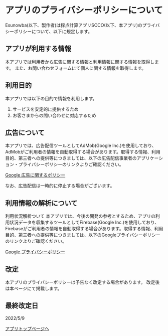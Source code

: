 # アプリのプライバシーポリシーについて

Esunowba(以下、製作者)は採点計算アプリSCCO(以下、本アプリ)のプライバシーポリシーについて、以下に規定します。


## アプリが利用する情報

本アプリでは利用者から広告に関する情報と利用情報に関する情報を取得します。
また、お問い合わせフォームにて個人に関する情報を取得します。




## 利用目的

本アプリでは以下の目的で情報を利用します。

1. サービスを安定的に提供するため
2. お客さまからの問い合わせに対応するため



## 広告について

本アプリでは、広告配信ツールとしてAdMob(Google Inc.)を使用しており、AdMobがご利用者の情報を自動取得する場合があります。取得する情報、利用目的、第三者への提供等につきましては、以下の広告配信事業者のアプリケーション・プライバシーポリシーのリンクよりご確認ください。

[Google 広告に関するポリシー](https://policies.google.com/technologies/ads?hl=ja])

なお、広告配信は一時的に停止する場合がございます。



## 利用情報の解析について

利用状況解析ついて 本アプリでは、今後の開発の参考とするため、アプリの利用状況データを収集するツールとしてFirebase(Google Inc.)を使用しており、Firebaseがご利用者の情報を自動取得する場合があります。取得する情報、利用目的、第三者への提供等につきましては、以下のGoogleプライバシーポリシーのリンクよりご確認ください。

[Google プライバシーポリシー](https://policies.google.com/privacy?hl=ja)



## 改定

本アプリのプライバシーポリシーは予告なく改定する場合があります。
改定後は本ページにて掲載します。



## 最終改定日
2022/5/9


[アプリトップページへ](./home.md)
